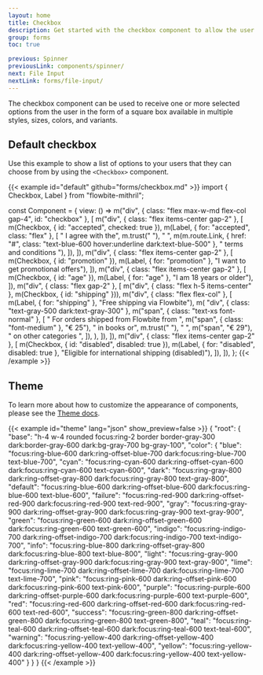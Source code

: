 ```yaml
---
layout: home
title: Checkbox
description: Get started with the checkbox component to allow the user to select one or more options in the form of a square box available in multiple sizes and colors
group: forms
toc: true

previous: Spinner
previousLink: components/spinner/
next: File Input
nextLink: forms/file-input/
---
```


The checkbox component can be used to receive one or more selected options from the user in the form of a square box available in multiple styles, sizes, colors, and variants.

## Default checkbox

Use this example to show a list of options to your users that they can choose from by using the `<Checkbox>` component.

{{< example id="default" github="forms/checkbox.md" >}}
import { Checkbox, Label } from "flowbite-mithril";

const Component = {
  view: () =>
    m("div", { class: "flex max-w-md flex-col gap-4", id: "checkbox" }, [
      m("div", { class: "flex items-center gap-2" }, [
        m(Checkbox, { id: "accepted", checked: true }),
        m(Label, { for: "accepted", class: "flex" }, [
          " I agree with the",
          m.trust("&nbsp;"),
          " ",
          m(m.route.Link, { href: "#", class: "text-blue-600 hover:underline dark:text-blue-500" }, " terms and conditions "),
        ]),
      ]),
      m("div", { class: "flex items-center gap-2" }, [
        m(Checkbox, { id: "promotion" }),
        m(Label, { for: "promotion" }, "I want to get promotional offers"),
      ]),
      m("div", { class: "flex items-center gap-2" }, [
        m(Checkbox, { id: "age" }),
        m(Label, { for: "age" }, "I am 18 years or older"),
      ]),
      m("div", { class: "flex gap-2" }, [
        m("div", { class: "flex h-5 items-center" }, m(Checkbox, { id: "shipping" })),
        m("div", { class: "flex flex-col" }, [
          m(Label, { for: "shipping" }, "Free shipping via Flowbite"),
          m(
            "div",
            { class: "text-gray-500 dark:text-gray-300" },
            m("span", { class: "text-xs font-normal" }, [
              " For orders shipped from Flowbite from ",
              m("span", { class: "font-medium" }, "€ 25"),
              " in books or",
              m.trust("&nbsp;"),
              " ",
              m("span", "€ 29"),
              " on other categories ",
            ]),
          ),
        ]),
      ]),
      m("div", { class: "flex items-center gap-2" }, [
        m(Checkbox, { id: "disabled", disabled: true }),
        m(Label, { for: "disabled", disabled: true }, "Eligible for international shipping (disabled)"),
      ]),
    ]),
};
{{< /example >}}

## Theme

To learn more about how to customize the appearance of components, please see the [Theme docs](https://www.flowbite-react.com/docs/customize/theme).

{{< example id="theme" lang="json" show_preview=false >}}
{
  "root": {
    "base": "h-4 w-4 rounded focus:ring-2 border border-gray-300 dark:border-gray-600 dark:bg-gray-700 bg-gray-100",
    "color": {
      "blue": "focus:ring-blue-600 dark:ring-offset-blue-700 dark:focus:ring-blue-700 text-blue-700",
      "cyan": "focus:ring-cyan-600 dark:ring-offset-cyan-600 dark:focus:ring-cyan-600 text-cyan-600",
      "dark": "focus:ring-gray-800 dark:ring-offset-gray-800 dark:focus:ring-gray-800 text-gray-800",
      "default": "focus:ring-blue-600 dark:ring-offset-blue-600 dark:focus:ring-blue-600 text-blue-600",
      "failure": "focus:ring-red-900 dark:ring-offset-red-900 dark:focus:ring-red-900 text-red-900",
      "gray": "focus:ring-gray-900 dark:ring-offset-gray-900 dark:focus:ring-gray-900 text-gray-900",
      "green": "focus:ring-green-600 dark:ring-offset-green-600 dark:focus:ring-green-600 text-green-600",
      "indigo": "focus:ring-indigo-700 dark:ring-offset-indigo-700 dark:focus:ring-indigo-700 text-indigo-700",
      "info": "focus:ring-blue-800 dark:ring-offset-gray-800 dark:focus:ring-blue-800 text-blue-800",
      "light": "focus:ring-gray-900 dark:ring-offset-gray-900 dark:focus:ring-gray-900 text-gray-900",
      "lime": "focus:ring-lime-700 dark:ring-offset-lime-700 dark:focus:ring-lime-700 text-lime-700",
      "pink": "focus:ring-pink-600 dark:ring-offset-pink-600 dark:focus:ring-pink-600 text-pink-600",
      "purple": "focus:ring-purple-600 dark:ring-offset-purple-600 dark:focus:ring-purple-600 text-purple-600",
      "red": "focus:ring-red-600 dark:ring-offset-red-600 dark:focus:ring-red-600 text-red-600",
      "success": "focus:ring-green-800 dark:ring-offset-green-800 dark:focus:ring-green-800 text-green-800",
      "teal": "focus:ring-teal-600 dark:ring-offset-teal-600 dark:focus:ring-teal-600 text-teal-600",
      "warning": "focus:ring-yellow-400 dark:ring-offset-yellow-400 dark:focus:ring-yellow-400 text-yellow-400",
      "yellow": "focus:ring-yellow-400 dark:ring-offset-yellow-400 dark:focus:ring-yellow-400 text-yellow-400"
    }
  }
}
{{< /example >}}

